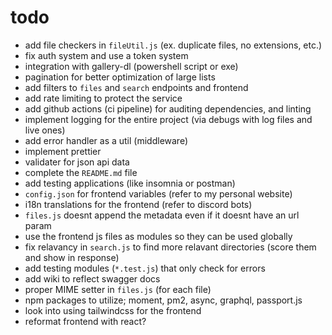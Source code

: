 # todo

- add file checkers in `fileUtil.js` (ex. duplicate files, no extensions, etc.)
- fix auth system and use a token system
- integration with gallery-dl (powershell script or exe)
- pagination for better optimization of large lists
- add filters to `files` and `search` endpoints and frontend
- add rate limiting to protect the service
- add github actions (ci pipeline) for auditing dependencies, and linting
- implement logging for the entire project (via debugs with log files and live ones)
- add error handler as a util (middleware)
- implement prettier
- validater for json api data
- complete the `README.md` file
- add testing applications (like insomnia or postman)
- `config.json` for frontend variables (refer to my personal website)
- i18n translations for the frontend (refer to discord bots)
- `files.js` doesnt append the metadata even if it doesnt have an url param
- use the frontend js files as modules so they can be used globally
- fix relavancy in `search.js` to find more relavant directories (score them and show in response)
- add testing modules (`*.test.js`) that only check for errors
- add wiki to reflect swagger docs
- proper MIME setter in `files.js` (for each file)
- npm packages to utilize; moment, pm2, async, graphql, passport.js
- look into using tailwindcss for the frontend
- reformat frontend with react?

